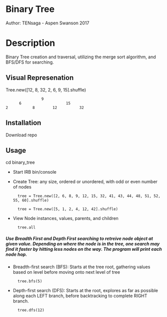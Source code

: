 # Binary Tree
Author: TENsaga - Aspen Swanson 2017

# Description
Binary Tree creation and traversal, utilizing the merge sort algorithm, and BFS/DFS for searching.

## Visual Represenation
Tree.new([12, 8, 32, 2, 6, 9, 15].shuffle)

                    9
          6                    15
    2           8        12          32

## Installation
Download repo

## Usage
cd binary_tree

- Start IRB
bin/console

- Create Tree: any size, ordered or unordered, with odd or even number of nodes

        tree = Tree.new([2, 6, 8, 9, 12, 15, 32, 41, 43, 44, 48, 51, 52, 55, 60].shuffle)

        tree = Tree.new([5, 1, 2, 4, 12, 42].shuffle)

- View Node instances, values, parents, and children

        tree.all

##### Use Breadth First and Depth First searching to retreive node object at given value. Depending on where the node is in the tree, one search may find it faster by hitting less nodes on the way. The program will print each node hop.

- Breadth-first search (BFS): Starts at the tree root, gathering values based on level before moving onto next level of tree

        tree.bfs(5)

- Depth-first search (DFS): Starts at the root, explores as far as possible along each LEFT branch, before backtracking to complete RIGHT branch.

        tree.dfs(12)